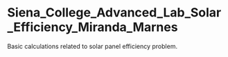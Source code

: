# Siena_College_Advanced_Lab_Solar_Efficiency_Miranda_Marnes
Basic calculations related to solar panel efficiency problem. 
